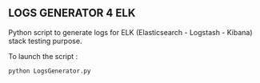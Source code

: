 ## LOGS GENERATOR 4 ELK

Python script to generate logs for ELK (Elasticsearch - Logstash - Kibana) stack testing purpose.

To launch the script :
```
python LogsGenerator.py
```
